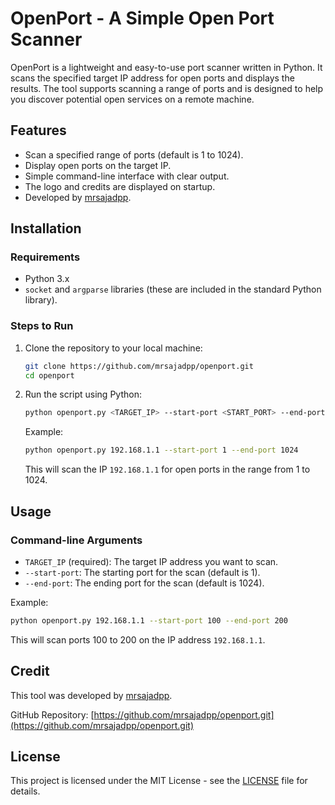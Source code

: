 # OpenPort - A Simple Open Port Scanner

OpenPort is a lightweight and easy-to-use port scanner written in Python. It scans the specified target IP address for open ports and displays the results. The tool supports scanning a range of ports and is designed to help you discover potential open services on a remote machine.

## Features

- Scan a specified range of ports (default is 1 to 1024).
- Display open ports on the target IP.
- Simple command-line interface with clear output.
- The logo and credits are displayed on startup.
- Developed by [mrsajadpp](https://github.com/mrsajadpp).

## Installation

### Requirements

- Python 3.x
- `socket` and `argparse` libraries (these are included in the standard Python library).

### Steps to Run

1. Clone the repository to your local machine:
   ```bash
   git clone https://github.com/mrsajadpp/openport.git
   cd openport
   ```

2. Run the script using Python:
   ```bash
   python openport.py <TARGET_IP> --start-port <START_PORT> --end-port <END_PORT>
   ```

   Example:
   ```bash
   python openport.py 192.168.1.1 --start-port 1 --end-port 1024
   ```

   This will scan the IP `192.168.1.1` for open ports in the range from 1 to 1024.

## Usage

### Command-line Arguments

- `TARGET_IP` (required): The target IP address you want to scan.
- `--start-port`: The starting port for the scan (default is 1).
- `--end-port`: The ending port for the scan (default is 1024).

Example:

```bash
python openport.py 192.168.1.1 --start-port 100 --end-port 200
```

This will scan ports 100 to 200 on the IP address `192.168.1.1`.

## Credit

This tool was developed by [mrsajadpp](https://github.com/mrsajadpp).

GitHub Repository: [https://github.com/mrsajadpp/openport.git](https://github.com/mrsajadpp/openport.git)

## License

This project is licensed under the MIT License - see the [LICENSE](LICENSE) file for details.